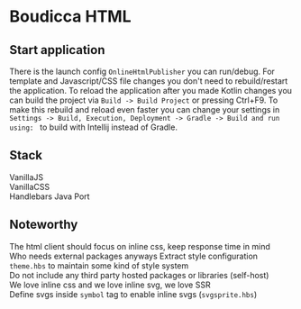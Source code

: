 # Boudicca HTML

## Start application

There is the launch config `OnlineHtmlPublisher` you can run/debug.
For template and Javascript/CSS file changes you don't need to rebuild/restart the application.
To reload the application after you made Kotlin changes you can build the project via `Build -> Build Project` or pressing Ctrl+F9.
To make this rebuild and reload even faster you can change your settings in `Settings -> Build, Execution, Deployment -> Gradle -> Build and run using: ` to build with Intellij instead of Gradle.

## Stack

VanillaJS  
VanillaCSS  
Handlebars Java Port

## Noteworthy

The html client should focus on inline css, keep response time in mind  
Who needs external packages anyways
Extract style configuration `theme.hbs` to maintain some kind of style system  
Do not include any third party hosted packages or libraries (self-host)     
We love inline css and we love inline svg, we love SSR  
Define svgs inside `symbol` tag to enable inline svgs (`svgsprite.hbs`)